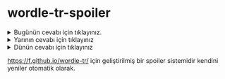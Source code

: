 # wordle-tr-spoiler

<details>
  <summary>Bugünün cevabı için tıklayınız.</summary>
  <br>
    <b> racon </b>
</details>

<details>
  <summary>Yarının cevabı için tıklayınız</summary>
  <br>
   <b> cahil </b>
</details>

<details>
  <summary>Dünün cevabı için tıklayınız </summary>
  <br>
  <b> uçkun </b>
</details>

https://f.github.io/wordle-tr/ için geliştirilmiş bir spoiler sistemidir kendini yeniler otomatik olarak.

